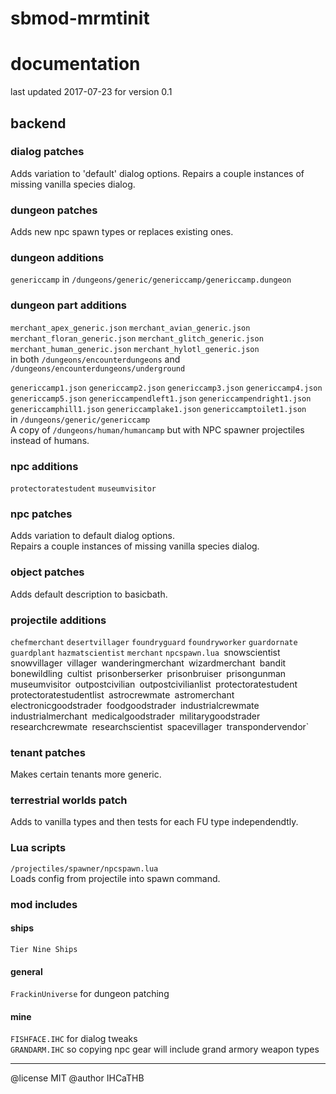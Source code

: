 # sbmod-mrmtinit
# documentation
last updated 2017-07-23 for version 0.1

## backend

### dialog patches
Adds variation to 'default' dialog options.
Repairs a couple instances of missing vanilla species dialog.

### dungeon patches
Adds new npc spawn types or replaces existing ones.

### dungeon additions
`genericcamp`
in `/dungeons/generic/genericcamp/genericcamp.dungeon`

### dungeon part additions
`merchant_apex_generic.json`
`merchant_avian_generic.json`
`merchant_floran_generic.json`
`merchant_glitch_generic.json`
`merchant_human_generic.json`
`merchant_hylotl_generic.json`  
in both `/dungeons/encounterdungeons` and `/dungeons/encounterdungeons/underground`

`genericcamp1.json`
`genericcamp2.json`
`genericcamp3.json`
`genericcamp4.json`
`genericcamp5.json`
`genericcampendleft1.json`
`genericcampendright1.json`
`genericcamphill1.json`
`genericcamplake1.json`
`genericcamptoilet1.json`  
in `/dungeons/generic/genericcamp`  
A copy of `/dungeons/human/humancamp` but with NPC spawner projectiles instead of humans.

### npc additions
`protectoratestudent`
`museumvisitor`

### npc patches
Adds variation to default dialog options.  
Repairs a couple instances of missing vanilla species dialog.

### object patches
Adds default description to basicbath.

### projectile additions
`chefmerchant`
`desertvillager`
`foundryguard`
`foundryworker`
`guardornate`
`guardplant`
`hazmatscientist`
`merchant`
`npcspawn.lua
`snowscientist`
`snowvillager`
`villager`
`wanderingmerchant`
`wizardmerchant`
`bandit`
`bonewildling`
`cultist`
`prisonberserker`
`prisonbruiser`
`prisongunman`
`museumvisitor`
`outpostcivilian`
`outpostcivilianlist`
`protectoratestudent`
`protectoratestudentlist`
`astrocrewmate`
`astromerchant`
`electronicgoodstrader`
`foodgoodstrader`
`industrialcrewmate`
`industrialmerchant`
`medicalgoodstrader`
`militarygoodstrader`
`researchcrewmate`
`researchscientist`
`spacevillager`
`transpondervendor`

### tenant patches
Makes certain tenants more generic.

### terrestrial worlds patch
Adds to vanilla types and then tests for each FU type independendtly.

### Lua scripts
`/projectiles/spawner/npcspawn.lua`  
Loads config from projectile into spawn command.

### mod includes
#### ships
`Tier Nine Ships`

#### general
`FrackinUniverse` for dungeon patching

#### mine
`FISHFACE.IHC` for dialog tweaks  
`GRANDARM.IHC` so copying npc gear will include grand armory weapon types

---

@license MIT
@author IHCaTHB

